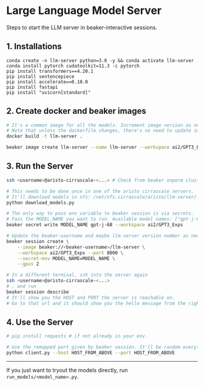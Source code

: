 # Large Language Model Server

Steps to start the LLM server in beaker-interactive sessions.

## 1. Installations

```
conda create -n llm-server python=3.8 -y && conda activate llm-server
conda install pytorch cudatoolkit=11.3 -c pytorch
pip install transformers==4.20.1
pip install sentencepiece
pip install accelerate==0.10.0
pip install fastapi
pip install "uvicorn[standard]"
```

## 2. Create docker and beaker images

```bash
# It's a common image for all the models. Increment image version as necessary.
# Note that unless the dockerfile changes, there's no need to update image.
docker build -t llm-server .

beaker image create llm-server --name llm-server --workspace ai2/GPT3_Exps
```

## 3. Run the Server

```bash
ssh <username>@aristo-cirrascale-<...> # Check from beaker onperm clusters

# This needs to be done once in one of the aristo cirrascale servers.
# It'll download models in nfs: /net/nfs.cirrascale/aristo/llm-server/.hf_cache
python download_models.py

# The only way to pass env variable to beaker session is via secrets.
# Pass the MODEL_NAME you want to run. Available model names: ["gpt-j-6B", "opt-66b", "gpt-neox-20b", "T0pp"]
beaker secret write MODEL_NAME gpt-j-6B --workspace ai2/GPT3_Exps

# Update the beaker-username and maybe llm-server version number as necessary, and run:
beaker session create \
    --image beaker://<beaker-username>/llm-server \
    --workspace ai2/GPT3_Exps --port 8000 \
    --secret-env MODEL_NAME=MODEL_NAME \
    --gpus 2

# In a different terminal, ssh into the server again
ssh <username>@aristo-cirrascale-<...>
# , and run
beaker session describe
# It'll show you the HOST and PORT the server is reachable on.
# Go to that url and it should show you the hello message from the right model.
```

## 4. Use the Server

```bash
# pip install requests # if not already in your env.

# Use the remapped port given by beaker session. It'll be random everytime.
python client.py --host HOST_FROM_ABOVE --port HOST_FROM_ABOVE
```

----

If you just want to tryout the models directly, run `run_models/<model_name>.py`.

